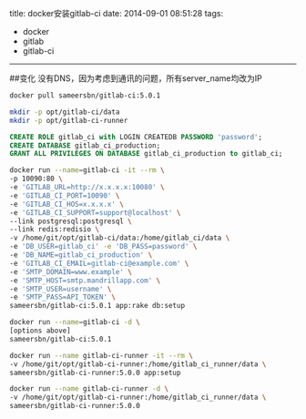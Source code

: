title: docker安装gitlab-ci
date: 2014-09-01 08:51:28
tags:
- docker
- gitlab
- gitlab-ci
---
<!-- more -->
##变化
没有DNS，因为考虑到通讯的问题，所有server_name均改为IP


``` sh docker pull
docker pull sameersbn/gitlab-ci:5.0.1
```

``` sh 创建文件夹
mkdir -p opt/gitlab-ci/data
mkdir -p opt/gitlab-ci-runner
```

``` sql gitlab-ci建表
CREATE ROLE gitlab_ci with LOGIN CREATEDB PASSWORD 'password';
CREATE DATABASE gitlab_ci_production;
GRANT ALL PRIVILEGES ON DATABASE gitlab_ci_production to gitlab_ci;
```

``` sh 初始化gitlab-ci数据库
docker run --name=gitlab-ci -it --rm \
-p 10090:80 \
-e 'GITLAB_URL=http://x.x.x.x:10080' \
-e 'GITLAB_CI_PORT=10090' \
-e 'GITLAB_CI_HOS=x.x.x.x' \
-e 'GITLAB_CI_SUPPORT=support@localhost' \
--link postgresql:postgresql \
--link redis:redisio \
-v /home/git/opt/gitlab-ci/data:/home/gitlab_ci/data \
-e 'DB_USER=gitlab_ci' -e 'DB_PASS=password' \
-e 'DB_NAME=gitlab_ci_production' \
-e 'GITLAB_CI_EMAIL=gitlab-ci@example.com' \
-e 'SMTP_DOMAIN=www.example' \
-e 'SMTP_HOST=smtp.mandrillapp.com' \
-e 'SMTP_USER=username' \
-e 'SMTP_PASS=API_TOKEN' \
sameersbn/gitlab-ci:5.0.1 app:rake db:setup
```

``` sh 启动gitlab-ci
docker run --name=gitlab-ci -d \
[options above]
sameersbn/gitlab-ci:5.0.1
```

``` sh 安装最简单的runner
docker run --name gitlab-ci-runner -it --rm \
-v /home/git/opt/gitlab-ci-runner:/home/gitlab_ci_runner/data \
sameersbn/gitlab-ci-runner:5.0.0 app:setup
```

``` sh 注册runner
docker run --name gitlab-ci-runner -d \
-v /home/git/opt/gitlab-ci-runner:/home/gitlab_ci_runner/data \
sameersbn/gitlab-ci-runner:5.0.0
```